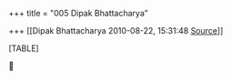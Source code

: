 +++
title = "005 Dipak Bhattacharya"

+++
[[Dipak Bhattacharya	2010-08-22, 15:31:48 [Source](https://groups.google.com/g/bvparishat/c/lWenYk8dz98)]]



[TABLE]



